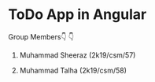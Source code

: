 # ToDo App  in Angular 
Group Members👇 👇 
1) Muhammad Sheeraz  (2k19/csm/57)
 
2) Muhammad Talha  (2k19/csm/58)

